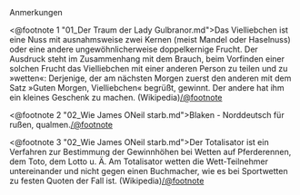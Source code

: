 <div class="anmerkungen">Anmerkungen</div>

<@footnote 1 "01_Der Traum der Lady Gulbranor.md">Das Vielliebchen ist eine Nuss mit ausnahmsweise zwei Kernen (meist Mandel oder Haselnuss) oder eine andere ungewöhnlicherweise doppelkernige Frucht. Der Ausdruck steht im Zusammenhang mit dem Brauch, beim Vorfinden einer solchen Frucht das Vielliebchen mit einer anderen Person zu teilen und zu »wetten«: Derjenige, der am nächsten Morgen zuerst den anderen mit dem Satz »Guten Morgen, Vielliebchen« begrüßt, gewinnt. Der andere hat ihm ein kleines Geschenk zu machen. (Wikipedia)</@footnote>

<@footnote 2 "02_Wie James ONeil starb.md">Blaken - Norddeutsch für rußen, qualmen.</@footnote>

<@footnote 3 "02_Wie James ONeil starb.md">Der Totalisator ist ein Verfahren zur Bestimmung der Gewinnhöhen bei Wetten auf Pferderennen, dem Toto, dem Lotto u. Ä. Am Totalisator wetten die Wett-Teilnehmer untereinander und nicht gegen einen Buchmacher, wie es bei Sportwetten zu festen Quoten der Fall ist. (Wikipedia)</@footnote>
